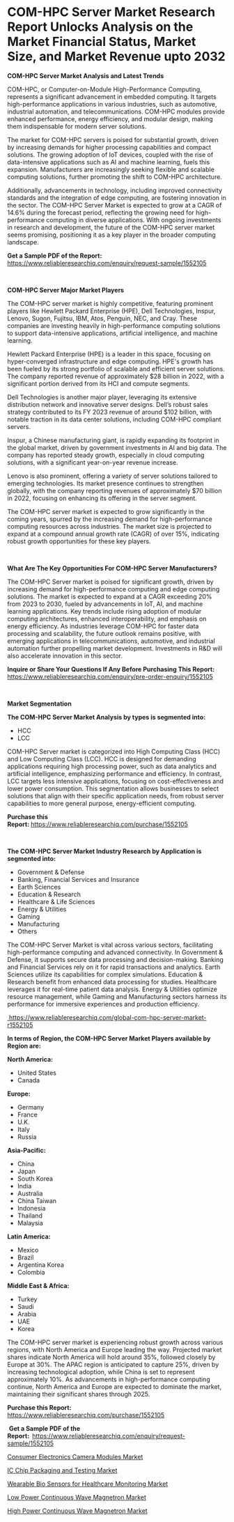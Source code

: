 <p><h1>COM-HPC Server Market Research Report Unlocks Analysis on the Market Financial Status, Market Size, and Market Revenue upto 2032</h1></p><p><strong>COM-HPC Server Market Analysis and Latest Trends</strong></p>
<p><p>COM-HPC, or Computer-on-Module High-Performance Computing, represents a significant advancement in embedded computing. It targets high-performance applications in various industries, such as automotive, industrial automation, and telecommunications. COM-HPC modules provide enhanced performance, energy efficiency, and modular design, making them indispensable for modern server solutions.</p><p>The market for COM-HPC servers is poised for substantial growth, driven by increasing demands for higher processing capabilities and compact solutions. The growing adoption of IoT devices, coupled with the rise of data-intensive applications such as AI and machine learning, fuels this expansion. Manufacturers are increasingly seeking flexible and scalable computing solutions, further promoting the shift to COM-HPC architecture.</p><p>Additionally, advancements in technology, including improved connectivity standards and the integration of edge computing, are fostering innovation in the sector. The COM-HPC Server Market is expected to grow at a CAGR of 14.6% during the forecast period, reflecting the growing need for high-performance computing in diverse applications. With ongoing investments in research and development, the future of the COM-HPC server market seems promising, positioning it as a key player in the broader computing landscape.</p></p>
<p><strong>Get a Sample PDF of the Report:&nbsp;</strong> <a href="https://www.reliableresearchiq.com/enquiry/request-sample/1552105?utm_campaign=973&utm_medium=2&utm_source=Github&utm_content=ia&utm_term=06042025&utm_id=com-hpc-server">https://www.reliableresearchiq.com/enquiry/request-sample/1552105</a></p>
<p>&nbsp;</p>
<p><strong>COM-HPC Server Major Market Players</strong></p>
<p><p>The COM-HPC server market is highly competitive, featuring prominent players like Hewlett Packard Enterprise (HPE), Dell Technologies, Inspur, Lenovo, Sugon, Fujitsu, IBM, Atos, Penguin, NEC, and Cray. These companies are investing heavily in high-performance computing solutions to support data-intensive applications, artificial intelligence, and machine learning.</p><p>Hewlett Packard Enterprise (HPE) is a leader in this space, focusing on hyper-converged infrastructure and edge computing. HPE's growth has been fueled by its strong portfolio of scalable and efficient server solutions. The company reported revenue of approximately $28 billion in 2022, with a significant portion derived from its HCI and compute segments.</p><p>Dell Technologies is another major player, leveraging its extensive distribution network and innovative server designs. Dell’s robust sales strategy contributed to its FY 2023 revenue of around $102 billion, with notable traction in its data center solutions, including COM-HPC compliant servers.</p><p>Inspur, a Chinese manufacturing giant, is rapidly expanding its footprint in the global market, driven by government investments in AI and big data. The company has reported steady growth, especially in cloud computing solutions, with a significant year-on-year revenue increase.</p><p>Lenovo is also prominent, offering a variety of server solutions tailored to emerging technologies. Its market presence continues to strengthen globally, with the company reporting revenues of approximately $70 billion in 2022, focusing on enhancing its offering in the server segment.</p><p>The COM-HPC server market is expected to grow significantly in the coming years, spurred by the increasing demand for high-performance computing resources across industries. The market size is projected to expand at a compound annual growth rate (CAGR) of over 15%, indicating robust growth opportunities for these key players.</p></p>
<p>&nbsp;</p>
<p><strong>What Are The Key Opportunities For COM-HPC Server Manufacturers?</strong></p>
<p><p>The COM-HPC Server market is poised for significant growth, driven by increasing demand for high-performance computing and edge computing solutions. The market is expected to expand at a CAGR exceeding 20% from 2023 to 2030, fueled by advancements in IoT, AI, and machine learning applications. Key trends include rising adoption of modular computing architectures, enhanced interoperability, and emphasis on energy efficiency. As industries leverage COM-HPC for faster data processing and scalability, the future outlook remains positive, with emerging applications in telecommunications, automotive, and industrial automation further propelling market development. Investments in R&D will also accelerate innovation in this sector.</p></p>
<p><strong>Inquire or Share Your Questions If Any Before Purchasing This Report:</strong> <a href="https://www.reliableresearchiq.com/enquiry/pre-order-enquiry/1552105?utm_campaign=973&utm_medium=2&utm_source=Github&utm_content=ia&utm_term=06042025&utm_id=com-hpc-server">https://www.reliableresearchiq.com/enquiry/pre-order-enquiry/1552105</a></p>
<p>&nbsp;</p>
<p><strong>Market Segmentation</strong></p>
<p><strong>The COM-HPC Server Market Analysis by types is segmented into:</strong></p>
<p><ul><li>HCC</li><li>LCC</li></ul></p>
<p><p>COM-HPC Server market is categorized into High Computing Class (HCC) and Low Computing Class (LCC). HCC is designed for demanding applications requiring high processing power, such as data analytics and artificial intelligence, emphasizing performance and efficiency. In contrast, LCC targets less intensive applications, focusing on cost-effectiveness and lower power consumption. This segmentation allows businesses to select solutions that align with their specific application needs, from robust server capabilities to more general purpose, energy-efficient computing.</p></p>
<p><strong>Purchase this Report:&nbsp;</strong><a href="https://www.reliableresearchiq.com/purchase/1552105?utm_campaign=973&utm_medium=2&utm_source=Github&utm_content=ia&utm_term=06042025&utm_id=com-hpc-server">https://www.reliableresearchiq.com/purchase/1552105</a></p>
<p>&nbsp;</p>
<p><strong>The COM-HPC Server Market Industry Research by Application is segmented into:</strong></p>
<p><ul><li>Government & Defense</li><li>Banking, Financial Services and Insurance</li><li>Earth Sciences</li><li>Education & Research</li><li>Healthcare & Life Sciences</li><li>Energy & Utilities</li><li>Gaming</li><li>Manufacturing</li><li>Others</li></ul></p>
<p><p>The COM-HPC Server Market is vital across various sectors, facilitating high-performance computing and advanced connectivity. In Government & Defense, it supports secure data processing and decision-making. Banking and Financial Services rely on it for rapid transactions and analytics. Earth Sciences utilize its capabilities for complex simulations. Education & Research benefit from enhanced data processing for studies. Healthcare leverages it for real-time patient data analysis. Energy & Utilities optimize resource management, while Gaming and Manufacturing sectors harness its performance for immersive experiences and production efficiency.</p></p>
<p><a href="https://www.reliableresearchiq.com/global-com-hpc-server-market-r1552105?utm_campaign=973&utm_medium=2&utm_source=Github&utm_content=ia&utm_term=06042025&utm_id=com-hpc-server">&nbsp;https://www.reliableresearchiq.com/global-com-hpc-server-market-r1552105</a></p>
<p><strong>In terms of Region, the COM-HPC Server Market Players available by Region are:</strong></p>
<p>
    <p> <strong> North America: </strong>
        <ul>
            <li>United States</li>
            <li>Canada</li>
        </ul>
        </p> 
    <p> <strong> Europe: </strong>
        <ul>
            <li>Germany</li>
            <li>France</li>
            <li>U.K.</li>
            <li>Italy</li>
            <li>Russia</li>
        </ul>
        </p> 
    <p> <strong> Asia-Pacific: </strong>
        <ul>
            <li>China</li>
            <li>Japan</li>
            <li>South Korea</li>
            <li>India</li>
            <li>Australia</li>
            <li>China Taiwan</li>
            <li>Indonesia</li>
            <li>Thailand</li>
            <li>Malaysia</li>
        </ul>
        </p> 
    <p> <strong> Latin America: </strong>
        <ul>
            <li>Mexico</li>
            <li>Brazil</li>
            <li>Argentina Korea</li>
            <li>Colombia</li>
        </ul>
        </p> 
    <p> <strong> Middle East & Africa: </strong>
        <ul>
            <li>Turkey</li>
            <li>Saudi</li>
            <li>Arabia</li>
            <li>UAE</li>
            <li>Korea</li>
        </ul>
    </p>
    </p>
<p><p>The COM-HPC server market is experiencing robust growth across various regions, with North America and Europe leading the way. Projected market shares indicate North America will hold around 35%, followed closely by Europe at 30%. The APAC region is anticipated to capture 25%, driven by increasing technological adoption, while China is set to represent approximately 10%. As advancements in high-performance computing continue, North America and Europe are expected to dominate the market, maintaining their significant shares through 2025.</p></p>
<p><strong>Purchase this Report: </strong><a href="https://www.reliableresearchiq.com/purchase/1552105?utm_campaign=973&utm_medium=2&utm_source=Github&utm_content=ia&utm_term=06042025&utm_id=com-hpc-server">https://www.reliableresearchiq.com/purchase/1552105</a></p>
<p>&nbsp;<strong>Get a Sample PDF of the Report:&nbsp;&nbsp;</strong><a href="https://www.reliableresearchiq.com/enquiry/request-sample/1552105?utm_campaign=973&utm_medium=2&utm_source=Github&utm_content=ia&utm_term=06042025&utm_id=com-hpc-server">https://www.reliableresearchiq.com/enquiry/request-sample/1552105</a></p>
<p><strong></strong></p>
<p><p><a href="https://github.com/kaidaloeckf7/Market-Research-Report-List-1/blob/main/consumer-electronics-camera-modules-market.md?utm_campaign=973&utm_medium=2&utm_source=Github&utm_content=ia&utm_term=06042025&utm_id=com-hpc-server">Consumer Electronics Camera Modules Market</a></p><p><a href="https://github.com/ocambdidarhz/Market-Research-Report-List-1/blob/main/ic-chip-packaging-and-testing-market.md?utm_campaign=973&utm_medium=2&utm_source=Github&utm_content=ia&utm_term=06042025&utm_id=com-hpc-server">IC Chip Packaging and Testing Market</a></p><p><a href="https://github.com/arifasabeygb/Market-Research-Report-List-1/blob/main/wearable-bio-sensors-for-healthcare-monitoring-market.md?utm_campaign=973&utm_medium=2&utm_source=Github&utm_content=ia&utm_term=06042025&utm_id=com-hpc-server">Wearable Bio Sensors for Healthcare Monitoring Market</a></p><p><a href="https://github.com/nacarnzina/Market-Research-Report-List-1/blob/main/low-power-continuous-wave-magnetron-market.md?utm_campaign=973&utm_medium=2&utm_source=Github&utm_content=ia&utm_term=06042025&utm_id=com-hpc-server">Low Power Continuous Wave Magnetron Market</a></p><p><a href="https://github.com/theyasnare5w/Market-Research-Report-List-1/blob/main/high-power-continuous-wave-magnetron-market.md?utm_campaign=973&utm_medium=2&utm_source=Github&utm_content=ia&utm_term=06042025&utm_id=com-hpc-server">High Power Continuous Wave Magnetron Market</a></p></p>